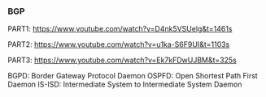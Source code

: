 ### BGP

PART1: https://www.youtube.com/watch?v=D4nk5VSUelg&t=1461s 

PART2: https://www.youtube.com/watch?v=u1ka-S6F9UI&t=1103s

PART3: https://www.youtube.com/watch?v=Ek7kFDwUJBM&t=325s

BGPD: Border Gateway Protocol Daemon 
OSPFD: Open Shortest Path First Daemon
IS-ISD: Intermediate System to Intermediate System Daemon
